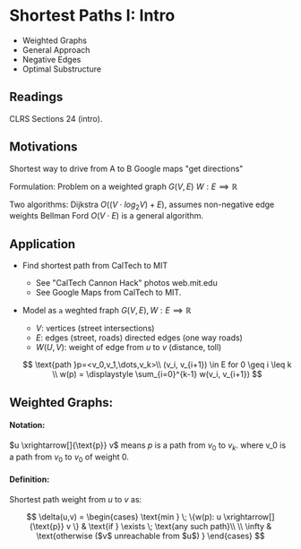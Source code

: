 # Shortest Paths I: Intro
- Weighted Graphs
- General Approach
- Negative Edges
- Optimal Substructure

## Readings
CLRS Sections 24 (intro).

## Motivations
Shortest way to drive from A to B Google maps "get directions"

  Formulation: Problem on a weighted graph $G(V,E)$ $W:E\implies \mathbb{R}$

  Two algorithms: Dijkstra $O(( V \cdot log_2 V ) + E )$, assumes non-negative
  edge weights Bellman Ford $O(V\cdot E)$ is a general algorithm.

## Application
- Find shortest path from CalTech to MIT
  - See "CalTech Cannon Hack" photos web.mit.edu
  - See Google Maps from CalTech to MIT.
- Model as `a` weghted fraph $G(V,E),W:E\implies \mathbb{R}$
  - $V:$ vertices (street intersections)
  - $E:$ edges (street, roads) directed edges (one way roads)
  - $W(U,V):$ weight of edge from $u$ to $v$ (distance, toll)

  $$
  \text{path }p=<v_0,v_1,\dots,v_k>\\
  (v_i, v_{i+1}) \in E for 0 \geq i \leq k \\
  w(p) = \displaystyle \sum_{i=0}^{k-1}  w(v_i, v_{i+1})
  $$

## Weighted Graphs:
#### Notation:
$u \xrightarrow[]{\text{p}} v$ means $p$ is a path from $v_0$ to $v_k$.
where v_0 is a path from $v_0$ to $v_0$  of weight $0$.

#### Definition:
Shortest path weight from $u$ to $v$ as:

$$
\delta(u,v) =
\begin{cases}
\text{min } \;    
\{w(p): u \xrightarrow[]{\text{p}} v \} & \text{if } \exists \; \text{any such path}\\
\\ 
\infty & \text{otherwise ($v$ unreachable from $u$) } 
\end{cases}
$$


